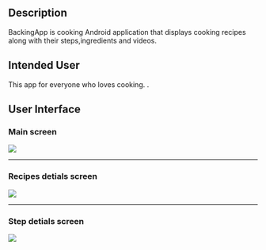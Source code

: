 ## Description
BackingApp is cooking Android application that displays cooking recipes along with their steps,ingredients and videos.

## Intended User
This app for everyone who loves cooking.
.
## User Interface
### Main screen
![](https://serving.photos.photobox.com/72232048b1f98d720f752f3f12e803a61118a94105f8c44f6695bd3201cf8f42d65c5e15.jpg)

________________________________________________________________________________________________________________________

### Recipes detials screen
![](https://serving.photos.photobox.com/4410430442a718c9fc6bc8fab65c1783aa8a0306ba124c5a74e57e85313a04c8fdb4db14.jpg)

________________________________________________________________________________________________________________________

### Step detials screen
![](https://serving.photos.photobox.com/6124811581625e9010e17a687ab045c8c4021de8cf6af86113afaea079b30555c1670d69.jpg)
